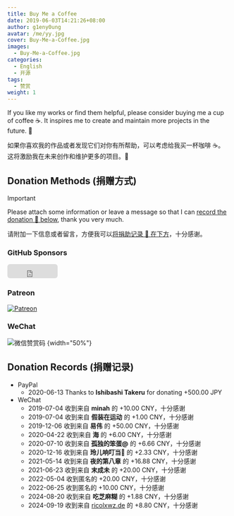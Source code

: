 ```yaml
---
title: Buy Me a Coffee
date: 2019-06-03T14:21:26+08:00
author: g1eny0ung
avatar: /me/yy.jpg
cover: Buy-Me-a-Coffee.jpg
images:
  - Buy-Me-a-Coffee.jpg
categories:
  - English
  - 开源
tags:
  - 赞赏
weight: 1
---
```


If you like my works or find them helpful, please consider buying me a cup of coffee ☕️. It inspires me to create and maintain more projects in the future. 🦾

<!--more-->

如果你喜欢我的作品或者发现它们对你有所帮助，可以考虑给我买一杯咖啡 ☕️。这将激励我在未来创作和维护更多的项目。🦾

## Donation Methods (捐赠方式)

> [!IMPORTANT]
> Please attach some information or leave a message so that I can [record the donation 📝 below](#donation-records-捐赠记录), thank you very much.
>
> 请附加一下信息或者留言，方便我可以[将捐助记录 📝 在下方](#donation-records-捐赠记录)，十分感谢。

### GitHub Sponsors

<!-- markdownlint-disable-next-line -->
<iframe src="https://github.com/sponsors/g1eny0ung/button" title="Sponsor g1eny0ung" height="32" width="114" style="border: 0; border-radius: 6px;"></iframe>

### Patreon

[![Patreon](https://img.shields.io/badge/-Become%20a%20Patreon!-F1465A?style=for-the-badge&logo=patreon&logoColor=black)](https://patreon.com/join/g1eny0ung)

### WeChat

![微信赞赏码](/me/sponsor-me.png)
{width="50%"}

## Donation Records (捐赠记录)

- PayPal
  - 2020-06-13 Thanks to **Ishibashi Takeru** for donating +500.00 JPY
- WeChat
  - 2019-07-04 收到来自 **minah** 的 +10.00 CNY，十分感谢
  - 2019-07-04 收到来自 **假装在运动** 的 +1.00 CNY，十分感谢
  - 2019-12-06 收到来自 **易伟** 的 +50.00 CNY，十分感谢
  - 2020-04-22 收到来自 **海** 的 +6.00 CNY，十分感谢
  - 2020-07-10 收到来自 **孤独的笨蛋@** 的 +6.66 CNY，十分感谢
  - 2020-12-16 收到来自 **玲儿响叮当:wind_chime:** 的 +2.33 CNY，十分感谢
  - 2021-05-14 收到来自 **夜的第八章** 的 +16.88 CNY，十分感谢
  - 2021-06-23 收到来自 **末成未** 的 +20.00 CNY，十分感谢
  - 2022-05-04 收到匿名的 +20.00 CNY，十分感谢
  - 2022-06-25 收到匿名的 +10.00 CNY，十分感谢
  - 2024-08-20 收到来自 **吃芝麻糊** 的 +1.88 CNY，十分感谢
  - 2024-09-19 收到来自 [ricolxwz.de](https://ricolxwz.de) 的 +8.80 CNY，十分感谢
